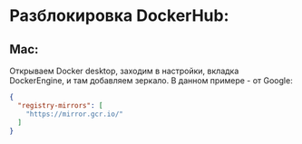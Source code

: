 # Разблокировка DockerHub:

## Mac:
Открываем Docker desktop, заходим в настройки, вкладка DockerEngine, и там добавляем зеркало.
В данном примере - от Google:
```json
{
  "registry-mirrors": [
    "https://mirror.gcr.io/"
  ]
}
```
